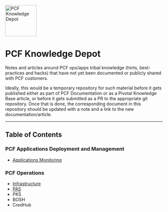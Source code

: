<img src="https://docs.pivotal.io/images/cloud_rings.png" alt="PCF Knowledge Depot" width="100"/>

# PCF Knowledge Depot

Notes and articles around PCF ops/apps tribal knowledge (hints, best-practices and hacks) that have not yet been documented or publicly shared with PCF customers.

Ideally, this would be a temporary repository for such material before it gets published either as part of PCF Documentation or as a Pivotal Knowledge Base article, or before it gets submitted as a PR to the appropriate git repository. Once that is done, the corresponding document in this repository should be updated with a note and a link to the new documentation/article.

---

## Table of Contents

### PCF Applications Deployment and Management

- [Applications Monitoring](./apps/monitoring/README.md)

### PCF Operations

- [Infrastructure](operations/infrastructure)
- [PAS](operations/PAS)
- PKS
- BOSH
- CredHub
